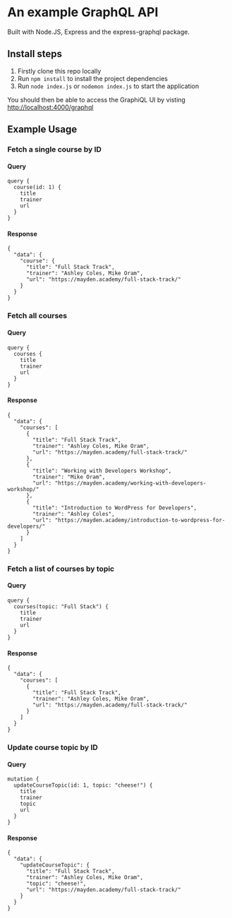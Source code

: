 # An example GraphQL API
Built with Node.JS, Express and the express-graphql package.
## Install steps
1) Firstly clone this repo locally
2) Run `npm install` to install the project dependencies
3) Run `node index.js` or `nodemon index.js` to start the application

You should then be able to access the GraphiQL UI by visting [http://localhost:4000/graphql](http://localhost:4000/graphql)

## Example Usage

### Fetch a single course by ID
#### Query
```
query {
  course(id: 1) {
    title
    trainer
    url
  }
}
```

#### Response
```
{
  "data": {
    "course": {
      "title": "Full Stack Track",
      "trainer": "Ashley Coles, Mike Oram",
      "url": "https://mayden.academy/full-stack-track/"
    }
  }
}
```

### Fetch all courses
#### Query
```
query {
  courses {
    title
    trainer
    url
  }
}
```

#### Response
```
{
  "data": {
    "courses": [
      {
        "title": "Full Stack Track",
        "trainer": "Ashley Coles, Mike Oram",
        "url": "https://mayden.academy/full-stack-track/"
      },
      {
        "title": "Working with Developers Workshop",
        "trainer": "Mike Oram",
        "url": "https://mayden.academy/working-with-developers-workshop/"
      },
      {
        "title": "Introduction to WordPress for Developers",
        "trainer": "Ashley Coles",
        "url": "https://mayden.academy/introduction-to-wordpress-for-developers/"
      }
    ]
  }
}
```

### Fetch a list of courses by topic
#### Query
```
query {
  courses(topic: "Full Stack") {
    title
    trainer
    url
  }
}
```

#### Response
```
{
  "data": {
    "courses": [
      {
        "title": "Full Stack Track",
        "trainer": "Ashley Coles, Mike Oram",
        "url": "https://mayden.academy/full-stack-track/"
      }
    ]
  }
}
```

### Update course topic by ID
#### Query
```
mutation {
  updateCourseTopic(id: 1, topic: "cheese!") {
    title
    trainer
    topic
    url
  }
}
```

#### Response
```
{
  "data": {
    "updateCourseTopic": {
      "title": "Full Stack Track",
      "trainer": "Ashley Coles, Mike Oram",
      "topic": "cheese!",
      "url": "https://mayden.academy/full-stack-track/"
    }
  }
}
```